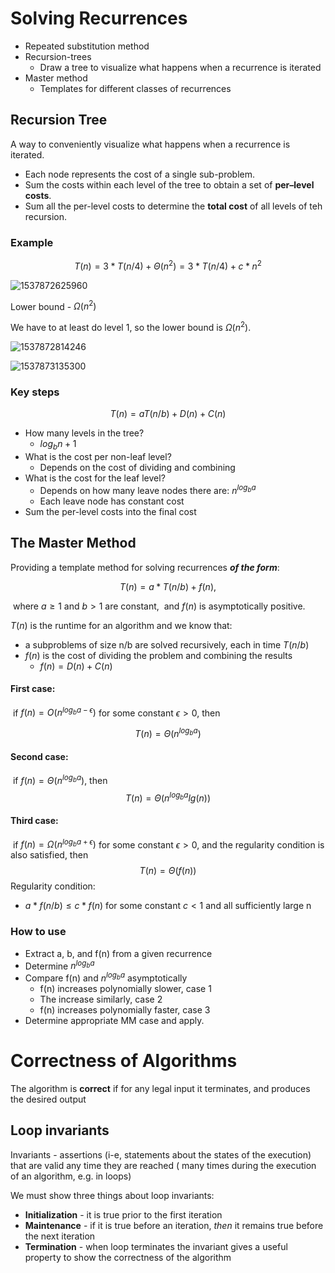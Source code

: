 # Solving Recurrences

* Repeated substitution method
* Recursion-trees
  * Draw a tree to visualize what happens when a recurrence is iterated
* Master method
  * Templates for different classes of recurrences



## Recursion Tree

A way to conveniently visualize what happens when a recurrence is iterated.

* Each node represents the cost of a single sub-problem.
* Sum the costs within each level of the tree to obtain a set of **per–level costs**.
* Sum all the per-level costs to determine the **total cost** of all levels of teh recursion.

### Example

$$
T(n)=3*T(n/4)+\Theta(n^2)=3*T(n/4)+c*n^2
$$

![1537872625960](../DEB/images/1537872625960.png)

Lower bound - $\Omega(n^2)$

We have to at least do level 1, so the lower bound is  $\Omega(n^2)$.

![1537872814246](../DEB/images/1537872814246.png)

![1537873135300](../DEB/images/1537873135300.png)

### Key steps

$$
T(n)=aT(n/b)+D(n)+C(n)
$$

* How many levels in the tree?
  * $log_bn+1$
* What is the cost per non-leaf level?
  * Depends on the cost of dividing and combining
* What is the cost for the leaf level?
  * Depends on how many leave nodes there are: $n^{log_ba}$
  * Each leave node has constant cost
* Sum the per-level costs into the final cost



## The Master Method

Providing a template method for solving recurrences _**of the form**_: 


$$
T(n)=a*T(n/b)+f(n),
$$

​	where $a\geq 1$ and $b>1$ are constant,
​	and $f(n)$ is asymptotically positive.



$T(n)$ is the runtime for an algorithm and we know that:

* a subproblems of size n/b are solved recursively, each in time $T(n/b)$ 
* $f(n)$ is the cost of dividing the problem and combining the results
  * $f(n)=D(n)+C(n)$



#### First case:

​	if $f(n)=O(n^{log_ba-\epsilon})$ for some constant $\epsilon>0$, then

$$
T(n)=\Theta(n^{log_ba})
$$

#### **Second case**:

​	if $f(n)=\Theta(n^{log_ba})$, then
$$
T(n)=\Theta(n^{log_ba}lg(n))
$$

#### **Third case**:

​	if $f(n)=\Omega(n^{log_ba+\epsilon})$ for some constant $\epsilon>0$, and the regularity condition is also satisfied, then
$$
T(n)=\Theta(f(n))
$$
Regularity condition:

* $a*f(n/b)\leq c*f(n)$ for some constant $c<1$ and all sufficiently large n

### How to use

* Extract a, b, and f(n) from a given recurrence
* Determine $n^{log_ba}$
* Compare f(n) and $n^{log_ba}$ asymptotically
  * f(n) increases polynomially slower, case 1
  * The increase similarly, case 2
  * f(n) increases polynomially faster, case 3
* Determine appropriate MM case and apply.



# Correctness of Algorithms

The algorithm is **correct** if for any legal input it terminates, and produces the desired output

## Loop invariants

Invariants - assertions (i-e, statements about the states of the execution) that are valid any time they are reached ( many times during the execution of an algorithm, e.g. in loops)

We must show three things about loop invariants:

* **Initialization** - it is true prior to the first iteration
* **Maintenance** - if it is true before an iteration, *then* it remains true before the next iteration
* **Termination** - when loop terminates the invariant gives a useful property to show the correctness of the algorithm